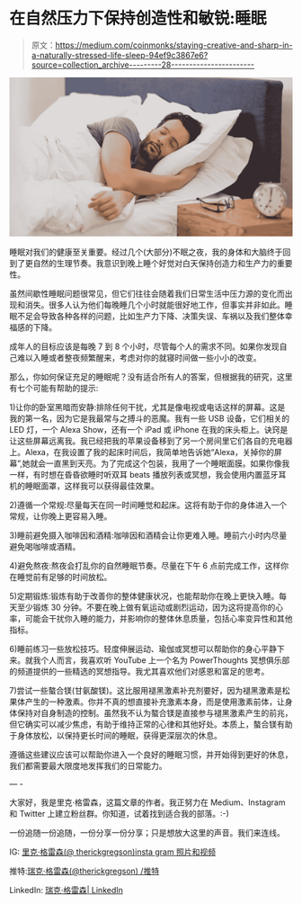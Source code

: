 # 在自然压力下保持创造性和敏锐:睡眠

> 原文：<https://medium.com/coinmonks/staying-creative-and-sharp-in-a-naturally-stressed-life-sleep-94ef9c3867e6?source=collection_archive---------28----------------------->

![](img/8ddd18e96db0e3ad31532ca682526074.png)

睡眠对我们的健康至关重要。经过几个(大部分)不眠之夜，我的身体和大脑终于回到了更自然的生理节奏。我意识到晚上睡个好觉对白天保持创造力和生产力的重要性。

虽然间歇性睡眠问题很常见，但它们往往会随着我们日常生活中压力源的变化而出现和消失。很多人认为他们每晚睡几个小时就能很好地工作，但事实并非如此。睡眠不足会导致各种各样的问题，比如生产力下降、决策失误、车祸以及我们整体幸福感的下降。

成年人的目标应该是每晚 7 到 8 个小时，尽管每个人的需求不同。如果你发现自己难以入睡或者整夜频繁醒来，考虑对你的就寝时间做一些小小的改变。

那么，你如何保证充足的睡眠呢？没有适合所有人的答案，但根据我的研究，这里有七个可能有帮助的提示:

1)让你的卧室黑暗而安静:排除任何干扰，尤其是像电视或电话这样的屏幕。这是我的第一名，因为它是我最常与之搏斗的恶魔。我有一些 USB 设备，它们相关的 LED 灯，一个 Alexa Show，还有一个 iPad 或 iPhone 在我的床头柜上。诀窍是让这些屏幕远离我。我已经把我的苹果设备移到了另一个房间里它们各自的充电器上。Alexa，在我设置了我的起床时间后，我简单地告诉她“Alexa，关掉你的屏幕”,她就会一直黑到天亮。为了完成这个包装，我用了一个睡眠面膜。如果你像我一样，有时想在昏昏欲睡时听双耳 beats 播放列表或冥想，我会使用内置蓝牙耳机的睡眠面罩，这样我可以获得最佳效果。

2)遵循一个常规:尽量每天在同一时间睡觉和起床。这将有助于你的身体进入一个常规，让你晚上更容易入睡。

3)睡前避免摄入咖啡因和酒精:咖啡因和酒精会让你更难入睡。睡前六小时内尽量避免喝咖啡或酒精。

4)避免熬夜:熬夜会打乱你的自然睡眠节奏。尽量在下午 6 点前完成工作，这样你在睡觉前有足够的时间放松。

5)定期锻炼:锻炼有助于改善你的整体健康状况，也能帮助你在晚上更快入睡。每天至少锻炼 30 分钟。不要在晚上做有氧运动或剧烈运动，因为这将提高你的心率，可能会干扰你入睡的能力，并影响你的整体休息质量，包括心率变异性和其他指标。

6)睡前练习一些放松技巧。轻度伸展运动、瑜伽或冥想可以帮助你的身心平静下来。就我个人而言，我喜欢听 YouTube 上一个名为 PowerThoughts 冥想俱乐部的频道提供的一些精选的冥想指导。我尤其喜欢他们对感恩和富足的思考。

7)尝试一些螯合镁(甘氨酸镁)。这比服用褪黑激素补充剂要好，因为褪黑激素是松果体产生的一种激素。你并不真的想直接补充激素本身，而是使用激素前体，让身体保持对自身制造的控制。虽然我不认为螯合镁是直接参与褪黑激素产生的前兆，但它确实可以减少焦虑，有助于维持正常的心律和其他好处。本质上，螯合镁有助于身体放松，以保持更长时间的睡眠，获得更深层次的休息。

遵循这些建议应该可以帮助你进入一个良好的睡眠习惯，并开始得到更好的休息，我们都需要最大限度地发挥我们的日常能力。

— -

大家好，我是里克·格雷森，这篇文章的作者。我正努力在 Medium、Instagram 和 Twitter 上建立粉丝群。你知道，试着找到适合我的部落。:-)

一份追随一份追随，一份分享一份分享；只是想放大这里的声音。我们来连线。

IG: [里克·格雷森(@ therickgregson)insta gram 照片和视频](https://www.instagram.com/therickgregson/)

推特:[瑞克·格雷森(@therickgregson) /推特](https://twitter.com/therickgregson)

LinkedIn: [瑞克·格雷森| LinkedIn](https://www.linkedin.com/in/therickgregson/)